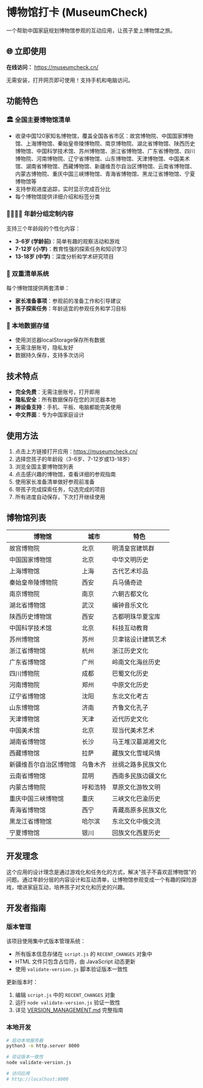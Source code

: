 # 博物馆打卡 (MuseumCheck)

一个帮助中国家庭规划博物馆参观的互动应用，让孩子爱上博物馆之旅。

## 🌐 立即使用

**在线访问：** https://museumcheck.cn/

无需安装，打开网页即可使用！支持手机和电脑访问。

## 功能特色

### 🏛️ 全国主要博物馆清单
- 收录中国120家知名博物馆，覆盖全国各省市区：故宫博物院、中国国家博物馆、上海博物馆、秦始皇帝陵博物院、南京博物院、湖北省博物馆、陕西历史博物馆、中国科学技术馆、苏州博物馆、浙江省博物馆、广东省博物馆、四川博物院、河南博物院、辽宁省博物馆、山东博物馆、天津博物馆、中国美术馆、湖南省博物馆、西藏博物馆、新疆维吾尔自治区博物馆、云南省博物馆、内蒙古博物院、重庆中国三峡博物馆、青海省博物馆、黑龙江省博物馆、宁夏博物馆等
- 支持参观进度追踪，实时显示完成百分比
- 每个博物馆提供详细介绍和标签分类

### 👨‍👩‍👧‍👦 年龄分组定制内容
支持三个年龄段的个性化内容：
- **3-6岁 (学龄前)**：简单有趣的观察活动和游戏
- **7-12岁 (小学)**：教育性强的探索任务和知识学习
- **13-18岁 (中学)**：深度分析和学术研究项目

### 📝 双重清单系统
每个博物馆提供两套清单：
- **家长准备事项**：参观前的准备工作和引导建议
- **孩子探索任务**：年龄适宜的参观任务和学习目标

### 💾 本地数据存储
- 使用浏览器localStorage保存所有数据
- 无需注册账号，隐私友好
- 数据持久保存，支持多次访问

## 技术特点

- **完全免费**：无需注册账号，打开即用
- **隐私安全**：所有数据保存在您的浏览器本地
- **跨设备支持**：手机、平板、电脑都能完美使用
- **中文界面**：专为中国家庭设计

## 使用方法

1. 点击上方链接打开应用：https://museumcheck.cn/
2. 选择您孩子的年龄段（3-6岁、7-12岁或13-18岁）
3. 浏览全国主要博物馆列表
4. 点击感兴趣的博物馆，查看详细的参观指南
5. 使用家长准备清单做好参观前准备
6. 带孩子完成探索任务，勾选完成的项目
7. 所有进度自动保存，下次打开继续使用

## 博物馆列表

| 博物馆 | 城市 | 特色 |
|--------|------|------|
| 故宫博物院 | 北京 | 明清皇宫建筑群 |
| 中国国家博物馆 | 北京 | 中华文明历史 |
| 上海博物馆 | 上海 | 古代艺术珍品 |
| 秦始皇帝陵博物院 | 西安 | 兵马俑奇迹 |
| 南京博物院 | 南京 | 六朝古都文化 |
| 湖北省博物馆 | 武汉 | 编钟音乐文化 |
| 陕西历史博物馆 | 西安 | 古都明珠华夏宝库 |
| 中国科学技术馆 | 北京 | 科技互动教育 |
| 苏州博物馆 | 苏州 | 贝聿铭设计建筑艺术 |
| 浙江省博物馆 | 杭州 | 浙江历史文化 |
| 广东省博物馆 | 广州 | 岭南文化海丝历史 |
| 四川博物院 | 成都 | 巴蜀文化历史 |
| 河南博物院 | 郑州 | 中原文化历史 |
| 辽宁省博物馆 | 沈阳 | 东北文化考古 |
| 山东博物馆 | 济南 | 齐鲁文化孔子 |
| 天津博物馆 | 天津 | 近代历史文化 |
| 中国美术馆 | 北京 | 现当代美术艺术 |
| 湖南省博物馆 | 长沙 | 马王堆汉墓湖湘文化 |
| 西藏博物馆 | 拉萨 | 藏族文化雪域风情 |
| 新疆维吾尔自治区博物馆 | 乌鲁木齐 | 丝绸之路多民族文化 |
| 云南省博物馆 | 昆明 | 西南多民族边疆文化 |
| 内蒙古博物院 | 呼和浩特 | 草原文化游牧文明 |
| 重庆中国三峡博物馆 | 重庆 | 三峡文化巴渝历史 |
| 青海省博物馆 | 西宁 | 青藏高原多民族文化 |
| 黑龙江省博物馆 | 哈尔滨 | 东北文化中俄交流 |
| 宁夏博物馆 | 银川 | 回族文化西夏历史 |

## 开发理念

这个应用的设计理念是通过游戏化和任务化的方式，解决"孩子不喜欢逛博物馆"的问题。通过年龄分层的内容设计和互动清单，让博物馆参观变成一个有趣的探险游戏，增进家庭互动，培养孩子对文化和历史的兴趣。

## 开发者指南

### 版本管理
该项目使用集中式版本管理系统：
- 所有版本信息存储在 `script.js` 的 `RECENT_CHANGES` 对象中
- HTML 文件只包含占位符，由 JavaScript 动态更新
- 使用 `validate-version.js` 脚本验证版本一致性

更新版本时：
1. 编辑 `script.js` 中的 `RECENT_CHANGES` 对象
2. 运行 `node validate-version.js` 验证一致性
3. 详见 [VERSION_MANAGEMENT.md](VERSION_MANAGEMENT.md) 完整指南

### 本地开发
```bash
# 启动本地服务器
python3 -m http.server 8000

# 验证版本一致性
node validate-version.js

# 访问应用
# http://localhost:8000
```